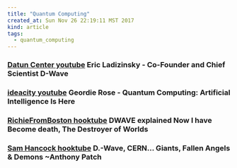 ```yaml
---
title: "Quantum Computing"
created_at: Sun Nov 26 22:19:11 MST 2017
kind: article
tags:
  - quantum_computing
---
```


<h3>
  <a href="https://www.youtube.com/watch?time_continue=1334&v=OMN4MC_21xE" target="_blank">Datun Center youtube</a>
  Eric Ladizinsky - Co-Founder and Chief Scientist D-Wave
</h3>

<h3>
  <a href="https://www.youtube.com/watch?v=PqN_2jDVbOU" target="_blank">ideacity youtube</a>
  Geordie Rose - Quantum Computing: Artificial Intelligence Is Here
</h3>

<h3>
  <a href="https://hooktube.com/watch?v=SfO3wfyDQWI" target="_blank">RichieFromBoston hooktube</a>
  DWAVE explained Now I have Become death, The Destroyer of Worlds
</h3>

<h3>
  <a href="https://hooktube.com/watch?v=eRQ3w2dBzlw" target="_blank">Sam Hancock hooktube</a>
  D.-Wave, CERN... Giants, Fallen Angels & Demons ~Anthony Patch
</h3>

<!--
html boilerplate
<a href="" target="_blank"></a>
<a name=""></a>
<img src="" width="400px">
<ul>
  <li></li>
</ul>
<pre>
</pre>
<p style="margin-bottom: 2em;"></p>
<hr style="border: 0; height: 3px; background: #333; background-image: linear-gradient(to right, #ccc, #333, #ccc);">
<pre><code>
</code></pre>
<math xmlns='http://www.w3.org/1998/Math/MathML' display='block'>
</math>
-->
